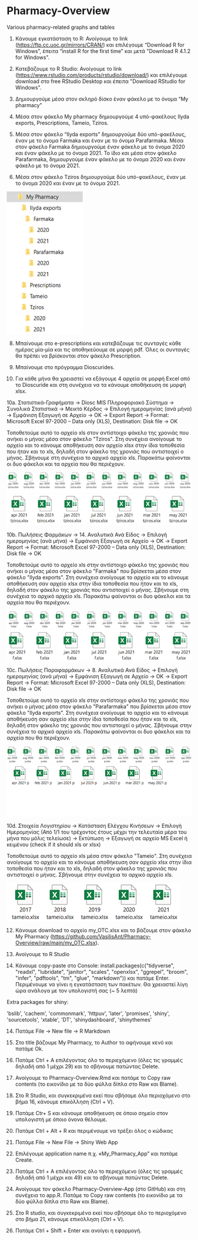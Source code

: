 # Pharmacy-Overview
Various pharmacy-related graphs and tables

1. Κάνουμε εγκατάσταση το R: Ανοίγουμε το link (https://ftp.cc.uoc.gr/mirrors/CRAN/) και επιλέγουμε “Download R for Windows”, έπειτα “install R for the first time” και μετά "Download R 4.1.2 for Windows". 

3. Κατεβάζουμε το R Studio: Ανοίγουμε το link (https://www.rstudio.com/products/rstudio/download/) και επιλέγουμε download στο free RStudio Desktop και έπειτα "Download RStudio for Windows".

4. Δημιουργούμε μέσα στον σκληρό δίσκο έναν φάκελο με το όνομα “My pharmacy”

5. Μέσα στον φάκελο My pharmacy δημιουργούμε 4 υπό-φακέλους Ilyda exports, Prescriptions, Tameio, Tziros.

6. Μέσα στον φάκελο “Ilyda exports” δημιουργούμε δύο υπό-φακέλους, έναν με το όνομα Farmaka και έναν με το όνομα Parafarmaka. Μέσα στον φάκελο Farmaka δημιουργούμε έναν φάκελο με το όνομα 2020 και έναν φάκελο με το όνομα 2021. Το ίδιο και μέσα στον φάκελο Parafarmaka, δημιουργούμε έναν φάκελο με το όνομα 2020 και έναν φάκελο με το όνομα 2021.

7. Μέσα στον φάκελο Tziros δημιουργούμε δύο υπό-φακέλους, έναν με το όνομα 2020 και έναν με το όνομα 2021. 

![](folders.PNG)

8. Μπαίνουμε στο e-prescriptions και κατεβάζουμε τις συνταγές κάθε ημέρας μία-μία και τις αποθηκεύουμε σε μορφή pdf. Όλες οι συνταγές θα πρέπει να βρίσκονται στον φάκελο Prescription.

9. Μπαίνουμε στο πρόγραμμα Dioscurides.

10. Για κάθε μήνα θα χρειαστεί να εξάγουμε 4 αρχεία σε μορφή Excel από το Dioscuride και στη συνέχεια να τα κάνουμε αποθήκευση σε μορφή xlsx.

10a. Στατιστικά-Γραφήματα -> Diosc MIS Πληροφοριακό Σύστημα -> Συνολικά Στατιστικά -> Μεικτό Κέρδος -> Επιλογή ημερομηνίας (ανά μήνα) -> Εμφάνιση Εξαγωγή σε Αρχείο -> ΟΚ -> Export Report -> Format: Microsoft Excel 97-2000 – Data only (XLS), Destination: Disk file -> OK

Τοποθετούμε αυτό το αρχείο xls στον αντίστοιχο φάκελο της χρονιάς που ανήκει ο μήνας μέσα στον φάκελο "Tziros". Στη συνέχεια ανοίγουμε το αρχείο και το κάνουμε αποθήκευση σαν αρχείο xlsx στην ίδια τοποθεσία που ήταν και το xls, δηλαδή στον φάκελο της χρονιάς που αντιστοιχεί ο μήνας. Σβήνουμε στη συνέχεια το αρχικό αρχείο xls. Παρακάτω φαίνονται οι δυο φάκελοι και τα αρχεία που θα περιέχουν.

![](2020_tziros.PNG)
![](2021_tziros.PNG)

10b. Πωλήσεις Φαρμάκων -> 14. Αναλυτικά Ανά Είδος -> Επιλογή ημερομηνίας (ανά μήνα) -> Εμφάνιση Εξαγωγή σε Αρχείο -> ΟΚ -> Export Report -> Format: Microsoft Excel 97-2000 – Data only (XLS), Destination: Disk file -> OK

Τοποθετούμε αυτό το αρχείο xls στην αντίστοιχο φάκελο της χρονιάς που ανήκει ο μήνας μέσα στον φάκελο "Farmaka" που βρίσκεται μέσα στον φάκελο "Ilyda exports". Στη συνέχεια ανοίγουμε το αρχείο και το κάνουμε αποθήκευση σαν αρχείο xlsx στην ίδια τοποθεσία που ήταν και το xls, δηλαδή στον φάκελο της χρονιάς που αντιστοιχεί ο μήνας. Σβήνουμε στη συνέχεια το αρχικό αρχείο xls. Παρακάτω φαίνονται οι δυο φάκελοι και τα αρχεία που θα περιέχουν.

![](2020_farmaka.PNG)
![](2021_farmaka.PNG)

10c. Πωλήσεις Παραφαρμάκων -> 8. Αναλυτικά Ανά Είδος -> Επιλογή ημερομηνίας (ανά μήνα) -> Εμφάνιση Εξαγωγή σε Αρχείο -> ΟΚ -> Export Report -> Format: Microsoft Excel 97-2000 – Data only (XLS), Destination: Disk file -> OK

Τοποθετούμε αυτό το αρχείο xls στην αντίστοιχο φάκελο της χρονιάς που ανήκει ο μήνας μέσα στον φάκελο "Parafarmaka" που βρίσκεται μέσα στον φάκελο "Ilyda exports". Στη συνέχεια ανοίγουμε το αρχείο και το κάνουμε αποθήκευση σαν αρχείο xlsx στην ίδια τοποθεσία που ήταν και το xls, δηλαδή στον φάκελο της χρονιάς που αντιστοιχεί ο μήνας. Σβήνουμε στην συνέχεια το αρχικό αρχείο xls. Παρακάτω φαίνονται οι δυο φάκελοι και τα αρχεία που θα περιέχουν.

![](2020_parafarmaka.PNG)
![](2021_parafarmaka.PNG)

10d. Στοιχεία Λογιστηρίου -> Κατάσταση Ελέγχου Κινήσεων -> Επιλογή Ημερομηνίας (Από 1/1 του τρέχοντος έτους μέχρι την τελευταία μέρα του μήνα που μόλις τελείωσε) -> Εκτύπωση -> Εξαγωγή σε αρχείο MS Excel ή κειμένου (check if it should xls or xlsx)

Τοποθετούμε αυτό το αρχείο xls μέσα στον φάκελο "Tameio". Στη συνέχεια ανοίγουμε το αρχείο και το κάνουμε αποθήκευση σαν αρχείο xlsx στην ίδια τοποθεσία που ήταν και το xls, δηλαδή στον φάκελο της χρονιάς που αντιστοιχεί ο μήνας. Σβήνουμε στην συνέχεια το αρχικό αρχείο xls.

![](tameio.PNG)

12. Κάνουμε download το αρχείο my_OTC.xlsx και το βάζουμε στον φάκελο My Pharmacy (https://github.com/VasilisAnt/Pharmacy-Overview/raw/main/my_OTC.xlsx).

12. Ανοίγουμε το R Studio

13. Κάνουμε copy-paste στο Console: install.packages(c("tidyverse", "readxl", "lubridate", "janitor", "scales", "openxlsx", "ggrepel", "broom", "infer", "pdftools", "tm", "glue", "markdown")) και πατάμε Enter. Περιμένουμε να γίνει η εγκατάσταση των πακέτων. Θα χρειαστεί λίγη ώρα ανάλογα με τον υπολογιστή σας (~ 5 λεπτά)

Extra packages for shiny:
 
'bslib', 'cachem', 'commonmark', 'httpuv', 'later', 'promises', 'shiny', 'sourcetools', 'xtable', 'DT', 'shinydashboard', 'shinythemes'

14. Πατάμε File -> New file -> R Markdown

15. Στo title βάζουμε My Pharmacy, το Author το αφήνουμε κενό και πατάμε Ok.

16. Πατάμε Ctrl + A επιλέγοντας όλο το περιεχόμενο (όλες τις γραμμές δηλαδή από 1 μέχρι 29) και το σβήνουμε πατώντας Delete.

17. Ανοίγουμε το Pharmacy-Overview.Rmd και πατάμε το Copy raw contents (το εικονίδιο με τα δύο φύλλα δίπλα στο Raw και Blame).

18. Στο R Studio, και συγκεκριμένα εκεί που σβήσαμε όλο περιοχόμενο στο βήμα 16,  κάνουμε επικόλληση (Ctrl + V).

18. Πατάμε Ctr+ S και κάνουμε αποθήκευση σε όποιο σημείο στον υπολογιστή με όποιο όνονα θέλουμε.

18. Πατάμε Ctrl + Alt + R και περιμένουμε να τρέξει όλος ο κώδικας

19. Πατάμε File -> New File -> Shiny Web App

20. Επιλέγουμε application name π.χ. «My_Pharmacy_App” και πατάμε Create.

21. Πατάμε Ctrl + A επιλέγοντας όλο το περιεχόμενο (όλες τις γραμμές δηλαδή από 1 μέχρι και 49) και το σβήνουμε πατώντας Delete.

22. Ανοίγουμε τον φάκελο Pharmacy-Overview-App (στο GitHub) και στη συνέχεια το app.R. Πατάμε το Copy raw contents (το εικονίδιο με τα δύο φύλλα δίπλα στο Raw και Blame).

23. Στο R studio, και συγκεκριμένα εκεί που σβήσαμε όλο το περιοχόμενο στο βήμα 21, κάνουμε επικόλληση (Ctrl + V).

23. Πατάμε Ctrl + Shift + Enter και ανοίγει η εφαρμογή.
